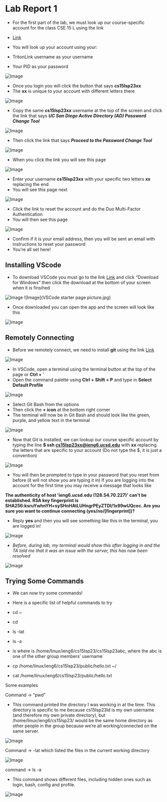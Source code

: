 # **Lab Report 1**


- For the first part of the lab, we must look up our course-specific account for the class CSE 15 L using the link 
- [Link](https://sdacs.ucsd.edu/~icc/index.php)

- You will look up your account using your:
- TritonLink username as your username
- Your PID as your password

![Image](image1.jpg)

- Once you login you will click the button that says **cs15lsp23xx**
- The **xx** is unique to your account with different letters there

![Image](image2.jpg)

- Copy the same **cs15lsp23xx** username at the top of the screen and click the link that says ***UC San Diego Active Directory (AD) Password Change Tool***

![Image](image3.jpg)

- Then click the link that says ***Proceed to the Password Change Tool***

![Image](image4.jpg)

- When you click the link you will see this page

![Image](image5.jpg)

- Enter your username **cs15lsp23xx** with your specific two letters **xx** replacing the end
- You will see this page next

![Image](image6.jpg)

- Click the link to reset the account and do the Duo Multi-Factor Authentication
- You will then see this page 

![Image](image7.png)

- Confirm if it is your email address, then you will be sent an email with instructions to reset your password
- You’re all set here!

## Installing VScode

- To download VSCode you must go to the link [Link](https://code.visualstudio.com/) and click “Download for Windows” then click the download at the bottom of your screen when it is finsihed

![Image](image8.png)
![Image](VSCode starter page picture.jpg)

- Once downloaded you can open the app and the screen will look like this

![Image](image9.png)

## Remotely Connecting

- Before we remotely connect, we need to install **git** using the link [Link](https://gitforwindows.org/)

![Image](image10.jpg)

- In VSCode, open a terminal using the terminal button at the top of the page or **Ctrl + `**
- Open the command palette using **Ctrl + Shift + P** and type in **Select Default Profile**

![Image](image11.jpg)

- Select Git Bash from the options
- Then click the **+ icon** at the bottom right corner
- The terminal will now be in Git Bash and should look like the green, purple, and yellow text in the terminal

![Image](image12.jpg)

- Now that Git is installed, we can lookup our course specific account by typing the line **$ ssh cs15lsp23xx@ieng6.ucsd.edu** with **xx** replacing the letters that are specific to your account (Do not type the $, it is just a convention)

![Image](image13.jpg)

- You will then be prompted to type in your password that you reset from before (it will not show you are typing it in)
If you are logging into the account for the first time you may receive a message that looks like

**The authenticity of host 'ieng6.ucsd.edu (128.54.70.227)' can't be established.
RSA key fingerprint is SHA256:ksruYwhnYH+sySHnHAtLUHngrPEyZTDl/1x99wUQcec.
Are you sure you want to continue connecting (yes/no/[fingerprint])?**

- Reply **yes** and then you will see something like this in the terminal, you are logged in!

![Image](image14.jpg)

- *Before, during lab, my terminal would show this after logging in and the TA told me that it was an issue with the server, this has now been resolved*

![Image](image15.jpg)

## Trying Some Commands

- We can now try some commands!
- Here is a specific list of helpful commands to try


- cd ~
- cd
- ls -lat
- ls -a
- ls <directory> where <directory> is /home/linux/ieng6/cs15lsp23/cs15lsp23abc, where the abc is one of the other group members’ username
- cp /home/linux/ieng6/cs15lsp23/public/hello.txt ~/
- cat /home/linux/ieng6/cs15lsp23/public/hello.txt

Some examples
  
Command → “pwd”
  
- This command printed the directory I was working in at the time. This directory is specific to me because cs15lsp23ld is my own username (and therefore my own private directory), but /home/linux/ieng6/cs15lsp23/ would be the same home directory as other people in the group because we’re all working/connected on the same server.
  
![Image](image16.jpg)
  
Command → -lat which listed the files in the current working directory
  
![Image](image17.jpg)
  
command → ls -a 
- This command shows different files, including hidden ones such as login, bash, config and profile.

![Image](image18.jpg)


